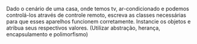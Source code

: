 Dado o cenário de uma casa, onde temos tv, ar-condicionado e podemos controlá-los 
através de controle remoto, escreva as classes necessárias para que esses aparelhos 
funcionem corretamente. Instancie os objetos e atribua seus respectivos valores.
(Utilizar abstração, herança, encapsulamento e polimorfismo)
